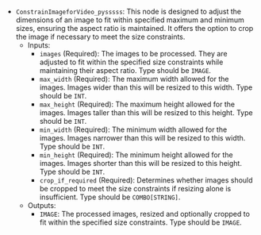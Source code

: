 - `ConstrainImageforVideo_pysssss`: This node is designed to adjust the dimensions of an image to fit within specified maximum and minimum sizes, ensuring the aspect ratio is maintained. It offers the option to crop the image if necessary to meet the size constraints.
    - Inputs:
        - `images` (Required): The images to be processed. They are adjusted to fit within the specified size constraints while maintaining their aspect ratio. Type should be `IMAGE`.
        - `max_width` (Required): The maximum width allowed for the images. Images wider than this will be resized to this width. Type should be `INT`.
        - `max_height` (Required): The maximum height allowed for the images. Images taller than this will be resized to this height. Type should be `INT`.
        - `min_width` (Required): The minimum width allowed for the images. Images narrower than this will be resized to this width. Type should be `INT`.
        - `min_height` (Required): The minimum height allowed for the images. Images shorter than this will be resized to this height. Type should be `INT`.
        - `crop_if_required` (Required): Determines whether images should be cropped to meet the size constraints if resizing alone is insufficient. Type should be `COMBO[STRING]`.
    - Outputs:
        - `IMAGE`: The processed images, resized and optionally cropped to fit within the specified size constraints. Type should be `IMAGE`.
